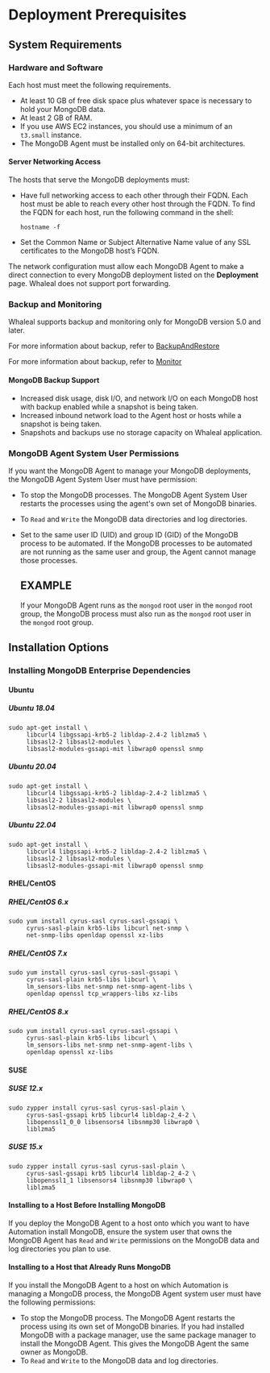# Deployment Prerequisites

## System Requirements

### Hardware and Software

Each host must meet the following requirements.

- At least 10 GB of free disk space plus whatever space is necessary to hold your MongoDB data.
- At least 2 GB of RAM.
- If you use AWS EC2 instances, you should use a minimum of an `t3.small` instance.
- The MongoDB Agent must be installed only on 64-bit architectures.

#### Server Networking Access

The hosts that serve the MongoDB deployments must:

- Have full networking access to each other through their FQDN. Each host must be able to reach every other host through the FQDN. To find the FQDN for each host, run the following command in the shell:

  ```
  hostname -f
  ```

- Set the Common Name or Subject Alternative Name value of any SSL certificates to the MongoDB host’s FQDN.

The network configuration must allow each MongoDB Agent to make a direct connection to every MongoDB deployment listed on the **Deployment** page. Whaleal does not support port forwarding.

### Backup and Monitoring

Whaleal supports backup and monitoring only for MongoDB version 5.0 and later.

For more information about backup, refer to [BackupAndRestore](./07-BackupAndRestore/01-Backup/01-CreateRepository.md)

For more information about backup, refer to [Monitor](./06-Monitor/01-MonitoringInstructions.md)

#### MongoDB  Backup Support

- Increased disk usage, disk I/O, and network I/O on each MongoDB host with backup enabled while a snapshot is being taken.
- Increased inbound network load to the Agent host or hosts while a snapshot is being taken.
- Snapshots and backups use no storage capacity on Whaleal application.

### MongoDB Agent System User Permissions

If you want the MongoDB Agent to manage your MongoDB deployments, the MongoDB Agent System User must have permission:

- To stop the MongoDB processes. The MongoDB Agent System User restarts the processes using the agent's own set of MongoDB binaries.

- To `Read` and `Write` the MongoDB data directories and log directories.

- Set to the same user ID (UID) and group ID (GID) of the MongoDB process to be automated. If the MongoDB processes to be automated are not running as the same user and group, the Agent cannot manage those processes.

  

  ## EXAMPLE

  If your MongoDB Agent runs as the `mongod` root user in the `mongod` root group, the MongoDB process must also run as the `mongod` root user in the `mongod` root group.




## Installation Options

### Installing MongoDB Enterprise Dependencies

#### Ubuntu 

##### Ubuntu 18.04

```
sudo apt-get install \
     libcurl4 libgssapi-krb5-2 libldap-2.4-2 liblzma5 \
     libsasl2-2 libsasl2-modules \
     libsasl2-modules-gssapi-mit libwrap0 openssl snmp
```

##### Ubuntu 20.04

```
sudo apt-get install \
     libcurl4 libgssapi-krb5-2 libldap-2.4-2 liblzma5 \
     libsasl2-2 libsasl2-modules \
     libsasl2-modules-gssapi-mit libwrap0 openssl snmp
```

##### Ubuntu 22.04

```
sudo apt-get install \
     libcurl4 libgssapi-krb5-2 libldap-2.4-2 liblzma5 \
     libsasl2-2 libsasl2-modules \
     libsasl2-modules-gssapi-mit libwrap0 openssl snmp
```

#### RHEL/CentOS

##### RHEL/CentOS 6.x

```
sudo yum install cyrus-sasl cyrus-sasl-gssapi \
     cyrus-sasl-plain krb5-libs libcurl net-snmp \
     net-snmp-libs openldap openssl xz-libs
```

##### RHEL/CentOS 7.x

```
sudo yum install cyrus-sasl cyrus-sasl-gssapi \
     cyrus-sasl-plain krb5-libs libcurl \
     lm_sensors-libs net-snmp net-snmp-agent-libs \
     openldap openssl tcp_wrappers-libs xz-libs
```

##### RHEL/CentOS 8.x

```
sudo yum install cyrus-sasl cyrus-sasl-gssapi \
     cyrus-sasl-plain krb5-libs libcurl \
     lm_sensors-libs net-snmp net-snmp-agent-libs \
     openldap openssl xz-libs
```

#### SUSE

##### SUSE 12.x

```
sudo zypper install cyrus-sasl cyrus-sasl-plain \
     cyrus-sasl-gssapi krb5 libcurl4 libldap-2_4-2 \
     libopenssl1_0_0 libsensors4 libsnmp30 libwrap0 \
     liblzma5
```

##### SUSE 15.x

```
sudo zypper install cyrus-sasl cyrus-sasl-plain \
     cyrus-sasl-gssapi krb5 libcurl4 libldap-2_4-2 \
     libopenssl1_1 libsensors4 libsnmp30 libwrap0 \
     liblzma5
```



#### Installing to a Host Before Installing MongoDB

If you deploy the MongoDB Agent to a host onto which you want to have Automation install MongoDB, ensure the system user that owns the MongoDB Agent has `Read` and `Write` permissions on the MongoDB data and log directories you plan to use.

#### Installing to a Host that Already Runs MongoDB

If you install the MongoDB Agent to a host on which Automation is managing a MongoDB process, the MongoDB Agent system user must have the following permissions:

- To stop the MongoDB process. The MongoDB Agent restarts the process using its own set of MongoDB binaries. If you had installed MongoDB with a package manager, use the same package manager to install the MongoDB Agent. This gives the MongoDB Agent the same owner as MongoDB.
- To `Read` and `Write` to the MongoDB data and log directories.